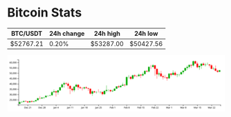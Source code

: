 # Bitcoin Stats

BTC/USDT|24h change|24h high|24h low|
|---|---|---|---|
|$52767.21|0.20%|$53287.00|$50427.56|

<img src="./chart.svg">
